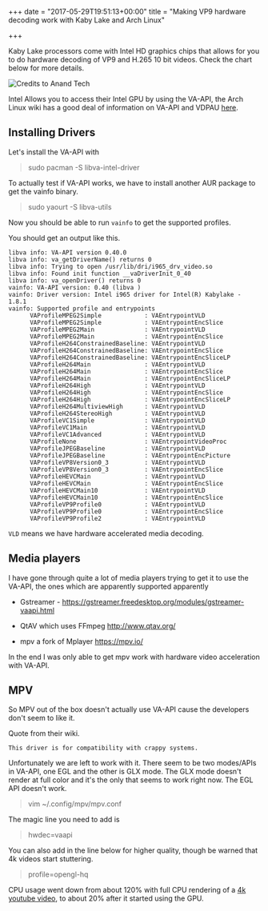 +++
date = "2017-05-29T19:51:13+00:00"
title = "Making VP9 hardware decoding work with Kaby Lake and Arch Linux"

+++

Kaby Lake processors come with Intel HD graphics chips that allows for you to do hardware decoding of VP9 and H.265 10 bit videos. Check the chart below for more details.

![Credits to Anand Tech](http://images.anandtech.com/doci/10959/1-11_575px.png)

Intel Allows you to access their Intel GPU by using the VA-API, the Arch Linux wiki has a good deal of information on VA-API and VDPAU [here](https://wiki.archlinux.org/index.php/Hardware_video_acceleration#Installing_VA-API).

## Installing Drivers

Let's install the VA-API with

>  sudo pacman -S libva-intel-driver

To actually test if VA-API works, we have to install another AUR package to get the vainfo binary.

> sudo yaourt -S libva-utils

Now you should be able to run `vainfo` to get the supported profiles.

You should get an output like this.

```
libva info: VA-API version 0.40.0
libva info: va_getDriverName() returns 0
libva info: Trying to open /usr/lib/dri/i965_drv_video.so
libva info: Found init function __vaDriverInit_0_40
libva info: va_openDriver() returns 0
vainfo: VA-API version: 0.40 (libva )
vainfo: Driver version: Intel i965 driver for Intel(R) Kabylake - 1.8.1
vainfo: Supported profile and entrypoints
      VAProfileMPEG2Simple            :	VAEntrypointVLD
      VAProfileMPEG2Simple            :	VAEntrypointEncSlice
      VAProfileMPEG2Main              :	VAEntrypointVLD
      VAProfileMPEG2Main              :	VAEntrypointEncSlice
      VAProfileH264ConstrainedBaseline:	VAEntrypointVLD
      VAProfileH264ConstrainedBaseline:	VAEntrypointEncSlice
      VAProfileH264ConstrainedBaseline:	VAEntrypointEncSliceLP
      VAProfileH264Main               :	VAEntrypointVLD
      VAProfileH264Main               :	VAEntrypointEncSlice
      VAProfileH264Main               :	VAEntrypointEncSliceLP
      VAProfileH264High               :	VAEntrypointVLD
      VAProfileH264High               :	VAEntrypointEncSlice
      VAProfileH264High               :	VAEntrypointEncSliceLP
      VAProfileH264MultiviewHigh      :	VAEntrypointVLD
      VAProfileH264StereoHigh         :	VAEntrypointVLD
      VAProfileVC1Simple              :	VAEntrypointVLD
      VAProfileVC1Main                :	VAEntrypointVLD
      VAProfileVC1Advanced            :	VAEntrypointVLD
      VAProfileNone                   :	VAEntrypointVideoProc
      VAProfileJPEGBaseline           :	VAEntrypointVLD
      VAProfileJPEGBaseline           :	VAEntrypointEncPicture
      VAProfileVP8Version0_3          :	VAEntrypointVLD
      VAProfileVP8Version0_3          :	VAEntrypointEncSlice
      VAProfileHEVCMain               :	VAEntrypointVLD
      VAProfileHEVCMain               :	VAEntrypointEncSlice
      VAProfileHEVCMain10             :	VAEntrypointVLD
      VAProfileHEVCMain10             :	VAEntrypointEncSlice
      VAProfileVP9Profile0            :	VAEntrypointVLD
      VAProfileVP9Profile0            :	VAEntrypointEncSlice
      VAProfileVP9Profile2            :	VAEntrypointVLD
```
`VLD` means we have hardware accelerated media decoding.

## Media players

I have gone through quite a lot of media players trying to get it to use the VA-API, the ones which are apparently supported apparently

 * Gstreamer - https://gstreamer.freedesktop.org/modules/gstreamer-vaapi.html

* QtAV which uses FFmpeg http://www.qtav.org/

* mpv a fork of Mplayer https://mpv.io/

In the end I was only able to get mpv work with hardware video acceleration with VA-API.

## MPV

So MPV out of the box doesn't actually use VA-API cause the developers don't seem to like it.

Quote from their wiki.

```
This driver is for compatibility with crappy systems.
```

Unfortunately we are left to work with it. There seem to be two modes/APIs in VA-API, one EGL and the other is GLX mode. The GLX mode doesn't render at full color and it's the only that seems to work right now. The EGL API doesn't work.

> vim ~/.config/mpv/mpv.conf

The magic line you need to add is

> hwdec=vaapi

You can also add in the line below for higher quality, though be warned that 4k videos start stuttering.

>profile=opengl-hq

CPU usage went down from about 120% with full CPU rendering of a [4k youtube video](https://www.youtube.com/watch?v=AOfMnx6fc6A), to about 20% after it started using the GPU.
